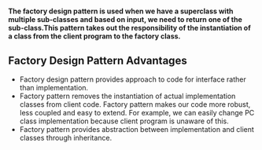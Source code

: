 
#### The factory design pattern is used when we have a superclass with multiple sub-classes and based on input, we need to return one of the sub-class.This pattern takes out the responsibility of the instantiation of a class from the client program to the factory class.

## Factory Design Pattern Advantages
* Factory design pattern provides approach to code for interface rather than implementation.
* Factory pattern removes the instantiation of actual implementation classes from client code. Factory pattern makes our code more robust, less coupled and easy to extend. For example, we can easily change PC class implementation because client program is unaware of this.
* Factory pattern provides abstraction between implementation and client classes through inheritance.
